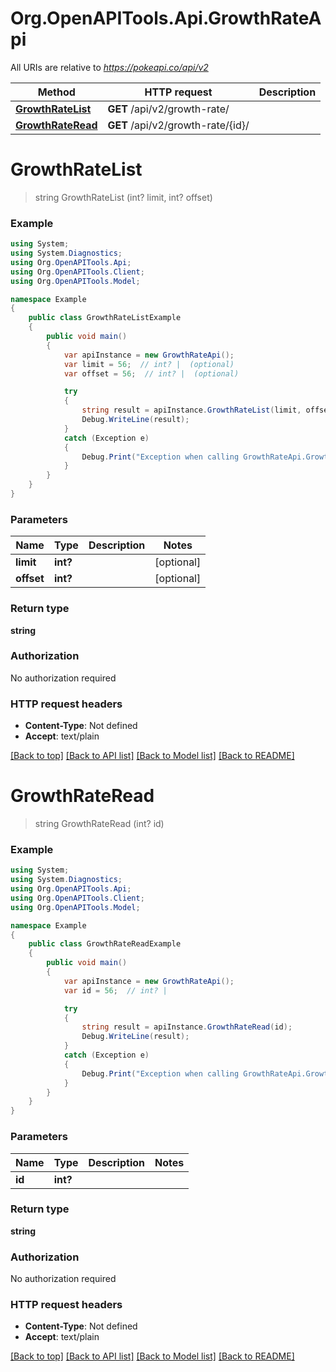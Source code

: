 # Org.OpenAPITools.Api.GrowthRateApi

All URIs are relative to *https://pokeapi.co/api/v2*

Method | HTTP request | Description
------------- | ------------- | -------------
[**GrowthRateList**](GrowthRateApi.md#growthratelist) | **GET** /api/v2/growth-rate/ | 
[**GrowthRateRead**](GrowthRateApi.md#growthrateread) | **GET** /api/v2/growth-rate/{id}/ | 


<a name="growthratelist"></a>
# **GrowthRateList**
> string GrowthRateList (int? limit, int? offset)



### Example
```csharp
using System;
using System.Diagnostics;
using Org.OpenAPITools.Api;
using Org.OpenAPITools.Client;
using Org.OpenAPITools.Model;

namespace Example
{
    public class GrowthRateListExample
    {
        public void main()
        {
            var apiInstance = new GrowthRateApi();
            var limit = 56;  // int? |  (optional) 
            var offset = 56;  // int? |  (optional) 

            try
            {
                string result = apiInstance.GrowthRateList(limit, offset);
                Debug.WriteLine(result);
            }
            catch (Exception e)
            {
                Debug.Print("Exception when calling GrowthRateApi.GrowthRateList: " + e.Message );
            }
        }
    }
}
```

### Parameters

Name | Type | Description  | Notes
------------- | ------------- | ------------- | -------------
 **limit** | **int?**|  | [optional] 
 **offset** | **int?**|  | [optional] 

### Return type

**string**

### Authorization

No authorization required

### HTTP request headers

 - **Content-Type**: Not defined
 - **Accept**: text/plain

[[Back to top]](#) [[Back to API list]](../README.md#documentation-for-api-endpoints) [[Back to Model list]](../README.md#documentation-for-models) [[Back to README]](../README.md)

<a name="growthrateread"></a>
# **GrowthRateRead**
> string GrowthRateRead (int? id)



### Example
```csharp
using System;
using System.Diagnostics;
using Org.OpenAPITools.Api;
using Org.OpenAPITools.Client;
using Org.OpenAPITools.Model;

namespace Example
{
    public class GrowthRateReadExample
    {
        public void main()
        {
            var apiInstance = new GrowthRateApi();
            var id = 56;  // int? | 

            try
            {
                string result = apiInstance.GrowthRateRead(id);
                Debug.WriteLine(result);
            }
            catch (Exception e)
            {
                Debug.Print("Exception when calling GrowthRateApi.GrowthRateRead: " + e.Message );
            }
        }
    }
}
```

### Parameters

Name | Type | Description  | Notes
------------- | ------------- | ------------- | -------------
 **id** | **int?**|  | 

### Return type

**string**

### Authorization

No authorization required

### HTTP request headers

 - **Content-Type**: Not defined
 - **Accept**: text/plain

[[Back to top]](#) [[Back to API list]](../README.md#documentation-for-api-endpoints) [[Back to Model list]](../README.md#documentation-for-models) [[Back to README]](../README.md)

